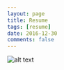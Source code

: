```yaml
---
layout: page
title: Resume
tags: [resume]
date: 2016-12-30
comments: false
---
```


![alt text][image]

[image]: /assets/img/ResumeOCT29.jpg "Tag filtered page"
